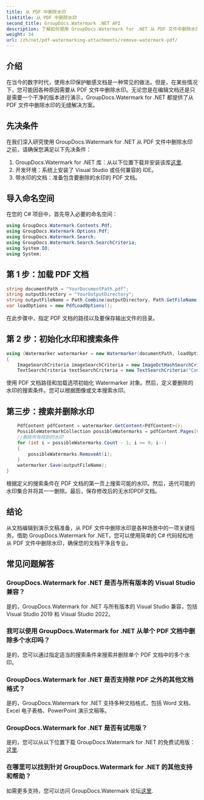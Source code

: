 ```yaml
---
title: 从 PDF 中删除水印
linktitle: 从 PDF 中删除水印
second_title: GroupDocs.Watermark .NET API
description: 了解如何使用 GroupDocs.Watermark for .NET 从 PDF 文件中删除水印。专业文档编辑的简单步骤。
weight: 34
url: /zh/net/pdf-watermarking-attachments/remove-watermark-pdf/
---
```

## 介绍
在当今的数字时代，使用水印保护敏感文档是一种常见的做法。但是，在某些情况下，您可能因各种原因需要从 PDF 文件中删除水印。无论您是在编辑文档还是只是需要一个干净的版本进行演示，GroupDocs.Watermark for .NET 都提供了从 PDF 文件中删除水印的无缝解决方案。
## 先决条件
在我们深入研究使用 GroupDocs.Watermark for .NET 从 PDF 文件中删除水印之前，请确保您满足以下先决条件：
1.  GroupDocs.Watermark for .NET 库：从以下位置下载并安装该库[这里](https://releases.groupdocs.com/Watermark/net/).
2. 开发环境：系统上安装了 Visual Studio 或任何兼容的 IDE。
3. 带水印的文档：准备包含要删除的水印的 PDF 文档。

## 导入命名空间
在您的 C# 项目中，首先导入必要的命名空间：
```csharp
using GroupDocs.Watermark.Contents.Pdf;
using GroupDocs.Watermark.Options.Pdf;
using GroupDocs.Watermark.Search;
using GroupDocs.Watermark.Search.SearchCriteria;
using System.IO;
using System;
```
## 第 1 步：加载 PDF 文档
```csharp
string documentPath = "YourDocumentPath.pdf";
string outputDirectory = "YourOutputDirectory";
string outputFileName = Path.Combine(outputDirectory, Path.GetFileName(documentPath));
var loadOptions = new PdfLoadOptions();
```
在此步骤中，指定 PDF 文档的路径以及要保存输出文件的目录。
## 第 2 步：初始化水印和搜索条件
```csharp
using (Watermarker watermarker = new Watermarker(documentPath, loadOptions))
{
    ImageSearchCriteria imageSearchCriteria = new ImageDctHashSearchCriteria(Constants.LogoPng);
    TextSearchCriteria textSearchCriteria = new TextSearchCriteria("Company Name");
```
使用 PDF 文档路径和加载选项初始化 Watermarker 对象。然后，定义要删除的水印的搜索条件。您可以根据图像或文本搜索水印。
## 第三步：搜索并删除水印
```csharp
    PdfContent pdfContent = watermarker.GetContent<PdfContent>();
    PossibleWatermarkCollection possibleWatermarks = pdfContent.Pages[0].Search(imageSearchCriteria.Or(textSearchCriteria));
    //删除所有找到的水印
    for (int i = possibleWatermarks.Count - 1; i >= 0; i--)
    {
        possibleWatermarks.RemoveAt(i);
    }
    watermarker.Save(outputFileName);
}
```
根据定义的搜索条件在 PDF 文档的第一页上搜索可能的水印。然后，迭代可能的水印集合并将其一一删除。最后，保存修改后的无水印PDF文档。

## 结论
从文档编辑到演示文稿准备，从 PDF 文件中删除水印是各种场景中的一项关键任务。借助 GroupDocs.Watermark for .NET，您可以使用简单的 C# 代码轻松地从 PDF 文件中删除水印，确保您的文档干净且专业。
## 常见问题解答
### GroupDocs.Watermark for .NET 是否与所有版本的 Visual Studio 兼容？
是的，GroupDocs.Watermark for .NET 与所有版本的 Visual Studio 兼容，包括 Visual Studio 2019 和 Visual Studio 2022。
### 我可以使用 GroupDocs.Watermark for .NET 从单个 PDF 文档中删除多个水印吗？
是的，您可以通过指定适当的搜索条件来搜索并删除单个 PDF 文档中的多个水印。
### GroupDocs.Watermark for .NET 是否支持除 PDF 之外的其他文档格式？
是的，GroupDocs.Watermark for .NET 支持多种文档格式，包括 Word 文档、Excel 电子表格、PowerPoint 演示文稿等。
### GroupDocs.Watermark for .NET 是否有试用版？
是的，您可以从以下位置下载 GroupDocs.Watermark for .NET 的免费试用版：[这里](https://releases.groupdocs.com/).
### 在哪里可以找到针对 GroupDocs.Watermark for .NET 的其他支持和帮助？
如需更多支持，您可以访问 GroupDocs.Watermark 论坛[这里](https://forum.groupdocs.com/c/watermark/19).
